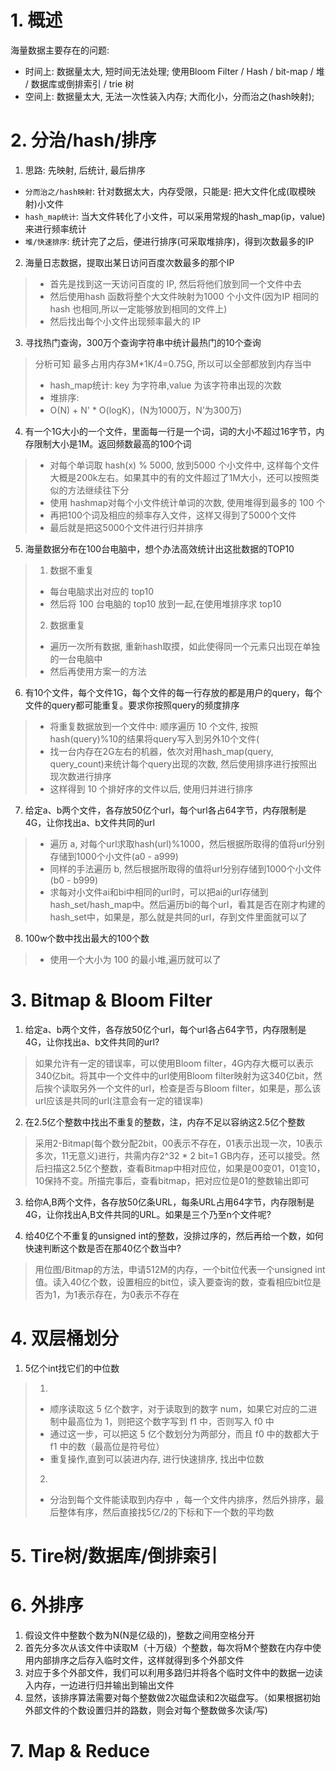 # 1. 概述

海量数据主要存在的问题:

- 时间上: 数据量太大, 短时间无法处理; 使用Bloom Filter / Hash / bit-map / 堆 / 数据库或倒排索引 / trie 树
- 空间上: 数据量太大, 无法一次性装入内存;  大而化小，分而治之(hash映射);



# 2. 分治/hash/排序

1. 思路: 先映射, 后统计, 最后排序

- `分而治之/hash映射`: 针对数据太大，内存受限，只能是: 把大文件化成(取模映射)小文件
- `hash_map统计`: 当大文件转化了小文件，可以采用常规的hash_map(ip，value)来进行频率统计
- `堆/快速排序`: 统计完了之后，便进行排序(可采取堆排序)，得到次数最多的IP

2. 海量日志数据，提取出某日访问百度次数最多的那个IP

>- 首先是找到这一天访问百度的 IP, 然后将他们放到同一个文件中去
>- 然后使用hash 函数将整个大文件映射为1000 个小文件(因为IP 相同的hash 也相同,所以一定能够放到相同的文件上)
>- 然后找出每个小文件出现频率最大的 IP

3. 寻找热门查询，300万个查询字符串中统计最热门的10个查询

>分析可知 最多占用内存3M*1K/4=0.75G, 所以可以全部都放到内存当中
>
>- hash_map统计: key 为字符串,value 为该字符串出现的次数
>- 堆排序: 
>- O(N) + N' * O(logK)，(N为1000万，N’为300万)

4. 有一个1G大小的一个文件，里面每一行是一个词，词的大小不超过16字节，内存限制大小是1M。返回频数最高的100个词

> - 对每个单词取 hash(x) % 5000, 放到5000 个小文件中, 这样每个文件大概是200k左右。如果其中的有的文件超过了1M大小，还可以按照类似的方法继续往下分
> - 使用 hashmap对每个小文件统计单词的次数, 使用堆得到最多的 100 个
> - 再把100个词及相应的频率存入文件，这样又得到了5000个文件
> - 最后就是把这5000个文件进行归并排序

5. 海量数据分布在100台电脑中，想个办法高效统计出这批数据的TOP10

> 1.  数据不重复
>
> - 每台电脑求出对应的 top10
> - 然后将 100 台电脑的 top10 放到一起,在使用堆排序求 top10
>
> 2. 数据重复
>
> - 遍历一次所有数据, 重新hash取摸，如此使得同一个元素只出现在单独的一台电脑中
> - 然后再使用方案一的方法

6. 有10个文件，每个文件1G，每个文件的每一行存放的都是用户的query，每个文件的query都可能重复。要求你按照query的频度排序

> - 将重复数据放到一个文件中: 顺序遍历 10 个文件, 按照hash(query)%10的结果将query写入到另外10个文件(
> - 找一台内存在2G左右的机器，依次对用hash_map(query, query_count)来统计每个query出现的次数, 然后使用排序进行按照出现次数进行排序
> - 这样得到 10 个排好序的文件以后, 使用归并进行排序

7. 给定a、b两个文件，各存放50亿个url，每个url各占64字节，内存限制是4G，让你找出a、b文件共同的url

> - 遍历 a, 对每个url求取hash(url)%1000，然后根据所取得的值将url分别存储到1000个小文件(a0 - a999)
> - 同样的手法遍历 b, 然后根据所取得的值将url分别存储到1000个小文件(b0 - b999)
> - 求每对小文件ai和bi中相同的url时，可以把ai的url存储到hash_set/hash_map中。然后遍历bi的每个url，看其是否在刚才构建的hash_set中，如果是，那么就是共同的url，存到文件里面就可以了

8. 100w个数中找出最大的100个数

> - 使用一个大小为 100 的最小堆,遍历就可以了

# 3. Bitmap & Bloom Filter

1. 给定a、b两个文件，各存放50亿个url，每个url各占64字节，内存限制是4G，让你找出a、b文件共同的url?

> 如果允许有一定的错误率，可以使用Bloom filter，4G内存大概可以表示340亿bit。将其中一个文件中的url使用Bloom filter映射为这340亿bit，然后挨个读取另外一个文件的url，检查是否与Bloom filter，如果是，那么该url应该是共同的url(注意会有一定的错误率)

2. 在2.5亿个整数中找出不重复的整数，注，内存不足以容纳这2.5亿个整数

> 采用2-Bitmap(每个数分配2bit，00表示不存在，01表示出现一次，10表示多次，11无意义)进行，共需内存2^32 * 2 bit=1 GB内存，还可以接受。然后扫描这2.5亿个整数，查看Bitmap中相对应位，如果是00变01，01变10，10保持不变。所描完事后，查看bitmap，把对应位是01的整数输出即可

3. 给你A,B两个文件，各存放50亿条URL，每条URL占用64字节，内存限制是4G，让你找出A,B文件共同的URL。如果是三个乃至n个文件呢?

> 

4. 给40亿个不重复的unsigned int的整数，没排过序的，然后再给一个数，如何快速判断这个数是否在那40亿个数当中?

> 用位图/Bitmap的方法，申请512M的内存，一个bit位代表一个unsigned int值。读入40亿个数，设置相应的bit位，读入要查询的数，查看相应bit位是否为1，为1表示存在，为0表示不存在

# 4. 双层桶划分

1. 5亿个int找它们的中位数

> 1. 
>
> - 顺序读取这 5 亿个数字，对于读取到的数字 num，如果它对应的二进制中最高位为 1，则把这个数字写到 f1 中，否则写入 f0 中
> - 通过这一步，可以把这 5 亿个数划分为两部分，而且 f0 中的数都大于 f1 中的数（最高位是符号位）
> - 重复操作,直到可以装进内存, 进行快速排序, 找出中位数
>
> 2.  
>
> - 分治到每个文件能读取到内存中 ，每一个文件内排序，然后外排序，最后整体有序，然后直接找5亿/2的下标和下一个数的平均数



# 5. Tire树/数据库/倒排索引

# 6. 外排序

1. 假设文件中整数个数为N(N是亿级的)，整数之间用空格分开
2. 首先分多次从该文件中读取M（十万级）个整数，每次将M个整数在内存中使用内部排序之后存入临时文件，这样就得到多个外部文件
3. 对应于多个外部文件，我们可以利用多路归并将各个临时文件中的数据一边读入内存，一边进行归并输出到输出文件
4. 显然，该排序算法需要对每个整数做2次磁盘读和2次磁盘写。（如果根据初始外部文件的个数设置归并的路数，则会对每个整数做多次读/写)

# 7. Map & Reduce

